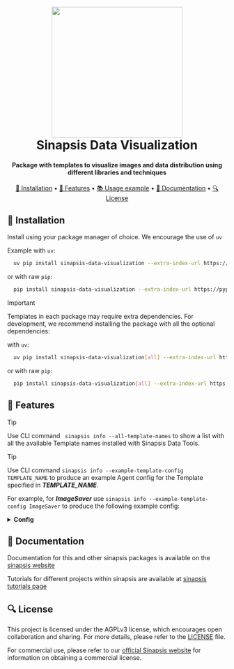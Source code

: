 <h1 align="center">
<br>
<a href="https://sinapsis.tech/">
  <img
    src="https://github.com/Sinapsis-AI/brand-resources/blob/main/sinapsis_logo/4x/logo.png?raw=true"
    alt="" width="300">
</a>

<br>
Sinapsis Data Visualization
<br>
</h1>

<h4 align="center"> Package with templates to visualize images and data distribution using different libraries and techniques</h4>

<p align="center">
<a href="#installation">🐍 Installation</a> •
<a href="#features">🚀 Features</a> •
<a href="#usage">📚 Usage example</a> •
<a href="#documentation">📙 Documentation</a> •
<a href="#license">🔍 License</a>
</p>

<h2 id="installation">🐍 Installation</h2>

Install using your package manager of choice. We encourage the use of <code>uv</code>

Example with <code>uv</code>:

```bash
  uv pip install sinapsis-data-visualization --extra-index-url https://pypi.sinapsis.tech
```
 or with raw <code>pip</code>:
```bash
  pip install sinapsis-data-visualization --extra-index-url https://pypi.sinapsis.tech
```

> [!IMPORTANT]
> Templates in each package may require extra dependencies. For development, we recommend installing the package with all the optional dependencies:
>

with <code>uv</code>:

```bash
  uv pip install sinapsis-data-visualization[all] --extra-index-url https://pypi.sinapsis.tech
```
 or with raw <code>pip</code>:
```bash
  pip install sinapsis-data-visualization[all] --extra-index-url https://pypi.sinapsis.tech
```


<h2 id="features">🚀 Features</h2>



> [!TIP]
> Use CLI command ``` sinapsis info --all-template-names``` to show a list with all the available Template names installed with Sinapsis Data Tools.

> [!TIP]
> Use CLI command ```sinapsis info --example-template-config TEMPLATE_NAME``` to produce an example Agent config for the Template specified in ***TEMPLATE_NAME***.

For example, for ***ImageSaver*** use ```sinapsis info --example-template-config ImageSaver``` to produce the following example config:
<details id='packages'><summary><strong><span style="font-size: 1.0em;"> Config</span></strong></summary>

```yaml
agent:
    name: my_test_agent
    description: agent to read images from a local folder and draw annotations if available
templates:
- template_name: InputTemplate
  class_name: InputTemplate
  attributes: {}
- template_name: FolderImageDatasetCV2
  class_name: FolderImageDatasetCV2
  template_input: InputTemplate
  attributes:
    data_dir: '/path/to/sinapsis/cache/dir'
    pattern: '**/*'
    batch_size: 1
    shuffle_data: false
    samples_to_load: -1
    load_on_init: false
    label_path_index: -2
    is_ground_truth: false
- template_name: BBoxDrawer
  class_name: BBoxDrawer
  template_input: FolderImageDatasetCV2
  attributes:
    overwrite: false
    randomized_color: true
    draw_confidence: true
    draw_extra_labels: true
    text_style:
      font: 0
      font_scale: 0.5
      thickness: 2
    draw_classification_label: false
    classification_label_position: top_right
    text_box_to_border_offset: 0.01

```


<h2 id="usage">📚 Usage example</h2>
You can copy and paste the following config and run it using the sinapsis cli, changing the <code>data_dir</code> attribute in the <code>FolderImageDatasetCV2</code> and the <code>root_dir</code> attribute in the <code>ImageSaver</code> template

<details id='usage'><summary><strong><span style="font-size: 1.0em;"> Example agent config</span></strong></summary>

```yaml
agent:
  name: my_test_agent
  description: agent to save image locally
templates:
- template_name: InputTemplate
  class_name: InputTemplate
  attributes: {}
- template_name: FolderImageDatasetCV2
  class_name: FolderImageDatasetCV2
  attributes:
    data_dir: /path/to/image
    pattern: '**/*'
    batch_size: 1
    load_on_init: true
    label_path_index: 0
    is_ground_truth: false
- template_name: BBoxDrawer
  class_name: BBoxDrawer
  template_input: FolderImageDatasetCV2
  attributes:
    overwrite: false
    randomized_color: true
    draw_confidence: true
    draw_extra_labels: true
    text_style:
      font: 0
      font_scale: 0.5
      thickness: 2
    draw_classification_label: false
    classification_label_position: top_right
    text_box_to_border_offset: 0.01
- template_name: ImageSaver
  class_name: ImageSaver
  template_input: BBoxDrawer
  attributes:
    save_dir: /path/to/save/dir
    extension: jpg
    root_dir: '/path/to/sinapsis/cache'
    save_full_image: true
    save_bbox_crops: false
    save_mask_crops: false
    min_bbox_dim: 5
```
</details>

To run, simply use:

```bash
sinapsis run name_of_the_config.yml
```
</details>
<h2 id="documentation">📙 Documentation</h2>

Documentation for this and other sinapsis packages is available on the [sinapsis website](https://docs.sinapsis.tech/docs)

Tutorials for different projects within sinapsis are available at [sinapsis tutorials page](https://docs.sinapsis.tech/tutorials)

<h2 id="license">🔍 License</h2>

This project is licensed under the AGPLv3 license, which encourages open collaboration and sharing. For more details, please refer to the [LICENSE](LICENSE) file.

For commercial use, please refer to our [official Sinapsis website](https://sinapsis.tech) for information on obtaining a commercial license.



